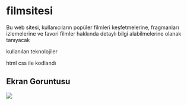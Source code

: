 <h1> filmsitesi </h1>

Bu web sitesi, kullanıcıların popüler filmleri keşfetmelerine, fragmanları izlemelerine ve favori filmler hakkında detaylı bilgi alabilmelerine olanak tanıyacak

<h> kullanılan teknolojiler </h2>

html css ile kodlandı

<h2> Ekran Goruntusu </h2>

![](ekran.gif)
